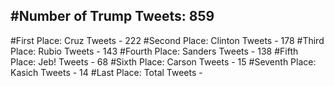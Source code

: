#Number of Trump Tweets: 859
---
#First Place: Cruz Tweets - 222
#Second Place: Clinton Tweets - 178
#Third Place: Rubio Tweets - 143
#Fourth Place: Sanders Tweets - 138
#Fifth Place: Jeb! Tweets - 68
#Sixth Place: Carson Tweets - 15
#Seventh Place: Kasich Tweets - 14
#Last Place: Total Tweets -  
